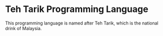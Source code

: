 # Teh Tarik Programming Language

This programming language is named after Teh Tarik, which is the national drink of Malaysia.

